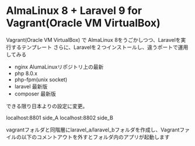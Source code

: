 # AlmaLinux 8 + Laravel 9 for Vagrant(Oracle VM VirtualBox)

Vagrant(Oracle VM VirtualBox) で AlmaLinux 8をうごかしつつ、Laravelを実行するテンプレート
さらに、Laravelを２つインストールし、違うポートで運用してみる

- nginx AlumaLinuxリポジトリ上の最新
- php 8.0.x
- php-fpm(unix socket)
- laravel 最新版
- composer 最新版

できる限り日本よりの設定に変更。

localhost:8801 side_A
localhost:8802 side_B

vagrantフォルダと同階層にlaravel_a/laravel_bフォルダを作成し、Vagrantファイルの以下のコメントアウトを外すとフォルダ内のアプリが起動します
